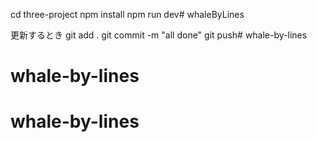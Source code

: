 cd three-project
npm install
npm run dev# whaleByLines

更新するとき
git add .
git commit -m "all done"
git push# whale-by-lines
# whale-by-lines
# whale-by-lines
